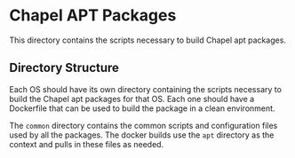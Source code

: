 # Chapel APT Packages

This directory contains the scripts necessary to build Chapel apt packages.

## Directory Structure

Each OS should have its own directory containing the scripts necessary to build
the Chapel apt packages for that OS. Each one should have a Dockerfile that can
be used to build the package in a clean environment.

The `common` directory contains the common scripts and configuration files used
by all the packages. The docker builds use the `apt` directory as the context and pulls in these files as needed.
